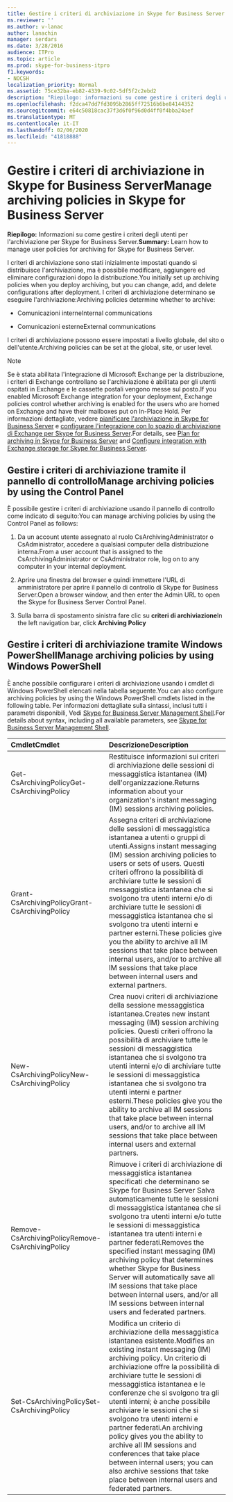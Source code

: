 ```yaml
---
title: Gestire i criteri di archiviazione in Skype for Business Server
ms.reviewer: ''
ms.author: v-lanac
author: lanachin
manager: serdars
ms.date: 3/28/2016
audience: ITPro
ms.topic: article
ms.prod: skype-for-business-itpro
f1.keywords:
- NOCSH
localization_priority: Normal
ms.assetid: 75ce32ba-eb82-4339-9c02-5df5f2c2ebd2
description: "Riepilogo: informazioni su come gestire i criteri degli utenti per l'archiviazione per Skype for Business Server."
ms.openlocfilehash: f2dca47dd7fd3095b2865ff72516b6be84144352
ms.sourcegitcommit: e64c50818cac37f3d6f0f96d0d4ff0f4bba24aef
ms.translationtype: MT
ms.contentlocale: it-IT
ms.lasthandoff: 02/06/2020
ms.locfileid: "41818888"
---
```

# <a name="manage-archiving-policies-in-skype-for-business-server"></a><span data-ttu-id="badd0-103">Gestire i criteri di archiviazione in Skype for Business Server</span><span class="sxs-lookup"><span data-stu-id="badd0-103">Manage archiving policies in Skype for Business Server</span></span>

<span data-ttu-id="badd0-104">**Riepilogo:** Informazioni su come gestire i criteri degli utenti per l'archiviazione per Skype for Business Server.</span><span class="sxs-lookup"><span data-stu-id="badd0-104">**Summary:** Learn how to manage user policies for archiving for Skype for Business Server.</span></span>
  
<span data-ttu-id="badd0-105">I criteri di archiviazione sono stati inizialmente impostati quando si distribuisce l'archiviazione, ma è possibile modificare, aggiungere ed eliminare configurazioni dopo la distribuzione.</span><span class="sxs-lookup"><span data-stu-id="badd0-105">You initially set up archiving policies when you deploy archiving, but you can change, add, and delete configurations after deployment.</span></span> <span data-ttu-id="badd0-106">I criteri di archiviazione determinano se eseguire l'archiviazione:</span><span class="sxs-lookup"><span data-stu-id="badd0-106">Archiving policies determine whether to archive:</span></span> 
  
- <span data-ttu-id="badd0-107">Comunicazioni interne</span><span class="sxs-lookup"><span data-stu-id="badd0-107">Internal communications</span></span>
    
- <span data-ttu-id="badd0-108">Comunicazioni esterne</span><span class="sxs-lookup"><span data-stu-id="badd0-108">External communications</span></span>
    
<span data-ttu-id="badd0-109">I criteri di archiviazione possono essere impostati a livello globale, del sito o dell'utente.</span><span class="sxs-lookup"><span data-stu-id="badd0-109">Archiving policies can be set at the global, site, or user level.</span></span>
  
> [!NOTE]
> <span data-ttu-id="badd0-110">Se è stata abilitata l'integrazione di Microsoft Exchange per la distribuzione, i criteri di Exchange controllano se l'archiviazione è abilitata per gli utenti ospitati in Exchange e le cassette postali vengono messe sul posto.</span><span class="sxs-lookup"><span data-stu-id="badd0-110">If you enabled Microsoft Exchange integration for your deployment, Exchange policies control whether archiving is enabled for the users who are homed on Exchange and have their mailboxes put on In-Place Hold.</span></span> <span data-ttu-id="badd0-111">Per informazioni dettagliate, vedere [pianificare l'archiviazione in Skype for Business Server](../../plan-your-deployment/archiving/archiving.md) e [configurare l'integrazione con lo spazio di archiviazione di Exchange per Skype for Business Server](../../deploy/deploy-archiving/configure-integration-with-exchange-storage.md).</span><span class="sxs-lookup"><span data-stu-id="badd0-111">For details, see [Plan for archiving in Skype for Business Server](../../plan-your-deployment/archiving/archiving.md) and [Configure integration with Exchange storage for Skype for Business Server](../../deploy/deploy-archiving/configure-integration-with-exchange-storage.md).</span></span> 
  
## <a name="manage-archiving-policies-by-using-the-control-panel"></a><span data-ttu-id="badd0-112">Gestire i criteri di archiviazione tramite il pannello di controllo</span><span class="sxs-lookup"><span data-stu-id="badd0-112">Manage archiving policies by using the Control Panel</span></span>

<span data-ttu-id="badd0-113">È possibile gestire i criteri di archiviazione usando il pannello di controllo come indicato di seguito:</span><span class="sxs-lookup"><span data-stu-id="badd0-113">You can manage archiving policies by using the Control Panel as follows:</span></span>
  
1. <span data-ttu-id="badd0-114">Da un account utente assegnato al ruolo CsArchivingAdministrator o CsAdministrator, accedere a qualsiasi computer della distribuzione interna.</span><span class="sxs-lookup"><span data-stu-id="badd0-114">From a user account that is assigned to the CsArchivingAdministrator or CsAdministrator role, log on to any computer in your internal deployment.</span></span> 
    
2. <span data-ttu-id="badd0-115">Aprire una finestra del browser e quindi immettere l'URL di amministratore per aprire il pannello di controllo di Skype for Business Server.</span><span class="sxs-lookup"><span data-stu-id="badd0-115">Open a browser window, and then enter the Admin URL to open the Skype for Business Server Control Panel.</span></span> 
    
3. <span data-ttu-id="badd0-116">Sulla barra di spostamento sinistra fare clic su **criteri di archiviazione**</span><span class="sxs-lookup"><span data-stu-id="badd0-116">In the left navigation bar, click **Archiving Policy**</span></span>
    
## <a name="manage-archiving-policies-by-using-windows-powershell"></a><span data-ttu-id="badd0-117">Gestire i criteri di archiviazione tramite Windows PowerShell</span><span class="sxs-lookup"><span data-stu-id="badd0-117">Manage archiving policies by using Windows PowerShell</span></span>

<span data-ttu-id="badd0-118">È anche possibile configurare i criteri di archiviazione usando i cmdlet di Windows PowerShell elencati nella tabella seguente.</span><span class="sxs-lookup"><span data-stu-id="badd0-118">You can also configure archiving policies by using the Windows PowerShell cmdlets listed in the following table.</span></span> <span data-ttu-id="badd0-119">Per informazioni dettagliate sulla sintassi, inclusi tutti i parametri disponibili, Vedi [Skype for Business Server Management Shell](../management-shell.md).</span><span class="sxs-lookup"><span data-stu-id="badd0-119">For details about syntax, including all available parameters, see [Skype for Business Server Management Shell](../management-shell.md).</span></span>
  

|<span data-ttu-id="badd0-120">**Cmdlet**</span><span class="sxs-lookup"><span data-stu-id="badd0-120">**Cmdlet**</span></span>|<span data-ttu-id="badd0-121">**Descrizione**</span><span class="sxs-lookup"><span data-stu-id="badd0-121">**Description**</span></span>|
|:-----|:-----|
|<span data-ttu-id="badd0-122">Get-CsArchivingPolicy</span><span class="sxs-lookup"><span data-stu-id="badd0-122">Get-CsArchivingPolicy</span></span>  <br/> |<span data-ttu-id="badd0-123">Restituisce informazioni sui criteri di archiviazione delle sessioni di messaggistica istantanea (IM) dell'organizzazione.</span><span class="sxs-lookup"><span data-stu-id="badd0-123">Returns information about your organization's instant messaging (IM) sessions archiving policies.</span></span>  <br/> |
|<span data-ttu-id="badd0-124">Grant-CsArchivingPolicy</span><span class="sxs-lookup"><span data-stu-id="badd0-124">Grant-CsArchivingPolicy</span></span>  <br/> |<span data-ttu-id="badd0-125">Assegna criteri di archiviazione delle sessioni di messaggistica istantanea a utenti o gruppi di utenti.</span><span class="sxs-lookup"><span data-stu-id="badd0-125">Assigns instant messaging (IM) session archiving policies to users or sets of users.</span></span> <span data-ttu-id="badd0-126">Questi criteri offrono la possibilità di archiviare tutte le sessioni di messaggistica istantanea che si svolgono tra utenti interni e/o di archiviare tutte le sessioni di messaggistica istantanea che si svolgono tra utenti interni e partner esterni.</span><span class="sxs-lookup"><span data-stu-id="badd0-126">These policies give you the ability to archive all IM sessions that take place between internal users, and/or to archive all IM sessions that take place between internal users and external partners.</span></span>  <br/> |
|<span data-ttu-id="badd0-127">New-CsArchivingPolicy</span><span class="sxs-lookup"><span data-stu-id="badd0-127">New-CsArchivingPolicy</span></span>  <br/> |<span data-ttu-id="badd0-128">Crea nuovi criteri di archiviazione della sessione messaggistica istantanea.</span><span class="sxs-lookup"><span data-stu-id="badd0-128">Creates new instant messaging (IM) session archiving policies.</span></span> <span data-ttu-id="badd0-129">Questi criteri offrono la possibilità di archiviare tutte le sessioni di messaggistica istantanea che si svolgono tra utenti interni e/o di archiviare tutte le sessioni di messaggistica istantanea che si svolgono tra utenti interni e partner esterni.</span><span class="sxs-lookup"><span data-stu-id="badd0-129">These policies give you the ability to archive all IM sessions that take place between internal users, and/or to archive all IM sessions that take place between internal users and external partners.</span></span>  <br/> |
|<span data-ttu-id="badd0-130">Remove-CsArchivingPolicy</span><span class="sxs-lookup"><span data-stu-id="badd0-130">Remove-CsArchivingPolicy</span></span>  <br/> |<span data-ttu-id="badd0-131">Rimuove i criteri di archiviazione di messaggistica istantanea specificati che determinano se Skype for Business Server Salva automaticamente tutte le sessioni di messaggistica istantanea che si svolgono tra utenti interni e/o tutte le sessioni di messaggistica istantanea tra utenti interni e partner federati.</span><span class="sxs-lookup"><span data-stu-id="badd0-131">Removes the specified instant messaging (IM) archiving policy that determines whether Skype for Business Server will automatically save all IM sessions that take place between internal users, and/or all IM sessions between internal users and federated partners.</span></span>  <br/> |
|<span data-ttu-id="badd0-132">Set-CsArchivingPolicy</span><span class="sxs-lookup"><span data-stu-id="badd0-132">Set-CsArchivingPolicy</span></span>  <br/> |<span data-ttu-id="badd0-133">Modifica un criterio di archiviazione della messaggistica istantanea esistente.</span><span class="sxs-lookup"><span data-stu-id="badd0-133">Modifies an existing instant messaging (IM) archiving policy.</span></span> <span data-ttu-id="badd0-134">Un criterio di archiviazione offre la possibilità di archiviare tutte le sessioni di messaggistica istantanea e le conferenze che si svolgono tra gli utenti interni; è anche possibile archiviare le sessioni che si svolgono tra utenti interni e partner federati.</span><span class="sxs-lookup"><span data-stu-id="badd0-134">An archiving policy gives you the ability to archive all IM sessions and conferences that take place between internal users; you can also archive sessions that take place between internal users and federated partners.</span></span>  <br/> |
   

